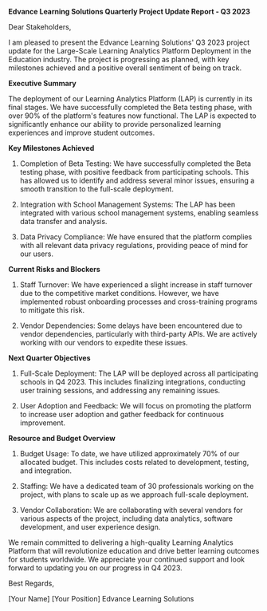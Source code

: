  **Edvance Learning Solutions Quarterly Project Update Report - Q3 2023**

Dear Stakeholders,

I am pleased to present the Edvance Learning Solutions' Q3 2023 project update for the Large-Scale Learning Analytics Platform Deployment in the Education industry. The project is progressing as planned, with key milestones achieved and a positive overall sentiment of being on track.

**Executive Summary**

The deployment of our Learning Analytics Platform (LAP) is currently in its final stages. We have successfully completed the Beta testing phase, with over 90% of the platform's features now functional. The LAP is expected to significantly enhance our ability to provide personalized learning experiences and improve student outcomes.

**Key Milestones Achieved**

1. Completion of Beta Testing: We have successfully completed the Beta testing phase, with positive feedback from participating schools. This has allowed us to identify and address several minor issues, ensuring a smooth transition to the full-scale deployment.

2. Integration with School Management Systems: The LAP has been integrated with various school management systems, enabling seamless data transfer and analysis.

3. Data Privacy Compliance: We have ensured that the platform complies with all relevant data privacy regulations, providing peace of mind for our users.

**Current Risks and Blockers**

1. Staff Turnover: We have experienced a slight increase in staff turnover due to the competitive market conditions. However, we have implemented robust onboarding processes and cross-training programs to mitigate this risk.

2. Vendor Dependencies: Some delays have been encountered due to vendor dependencies, particularly with third-party APIs. We are actively working with our vendors to expedite these issues.

**Next Quarter Objectives**

1. Full-Scale Deployment: The LAP will be deployed across all participating schools in Q4 2023. This includes finalizing integrations, conducting user training sessions, and addressing any remaining issues.

2. User Adoption and Feedback: We will focus on promoting the platform to increase user adoption and gather feedback for continuous improvement.

**Resource and Budget Overview**

1. Budget Usage: To date, we have utilized approximately 70% of our allocated budget. This includes costs related to development, testing, and integration.

2. Staffing: We have a dedicated team of 30 professionals working on the project, with plans to scale up as we approach full-scale deployment.

3. Vendor Collaboration: We are collaborating with several vendors for various aspects of the project, including data analytics, software development, and user experience design.

We remain committed to delivering a high-quality Learning Analytics Platform that will revolutionize education and drive better learning outcomes for students worldwide. We appreciate your continued support and look forward to updating you on our progress in Q4 2023.

Best Regards,

[Your Name]
[Your Position]
Edvance Learning Solutions